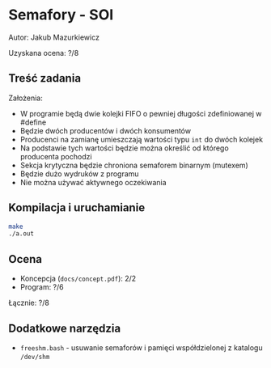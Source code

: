 # Semafory - SOI

Autor: Jakub Mazurkiewicz

Uzyskana ocena: ?/8

## Treść zadania

Założenia:

* W programie będą dwie kolejki FIFO o pewniej długości zdefiniowanej w #define
* Będzie dwóch producentów i dwóch konsumentów
* Producenci na zamianę umieszczają wartości typu `int` do dwóch kolejek
* Na podstawie tych wartości będzie można określić od którego producenta pochodzi
* Sekcja krytyczna będzie chroniona semaforem binarnym (mutexem)
* Będzie dużo wydruków z programu
* Nie można używać aktywnego oczekiwania

## Kompilacja i uruchamianie

```bash
make
./a.out
```

## Ocena

* Koncepcja (`docs/concept.pdf`): 2/2
* Program: ?/6

Łącznie: ?/8

## Dodatkowe narzędzia

* `freeshm.bash` - usuwanie semaforów i pamięci współdzielonej z katalogu `/dev/shm`
